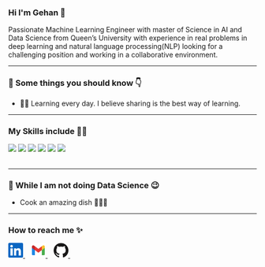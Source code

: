 ### Hi I'm Gehan 👋


<p>Passionate Machine Learning Engineer with master of Science in AI and Data Science from Queen’s University with experience in
real problems in deep learning and natural language processing(NLP) looking for a challenging position and working in a collaborative
environment.</p>

<hr>
<h3>🚀 Some things you should know 👇</h3>
<ul>
<li>👨‍🎓 Learning every day. I believe sharing is the best way of learning.</li>
</ul>
<hr>

<h3>My Skills include 👨‍💻</h3>
<div>
    <img src="https://img.shields.io/badge/python-%2314354C.svg?style=for-the-badge&logo=python&logoColor=white">
    <img src="https://img.shields.io/badge/postgres-%23316192.svg?style=for-the-badge&logo=postgresql&logoColor=white">
    <img src="https://img.shields.io/badge/scikit--learn-%23F7931E.svg?style=for-the-badge&logo=scikit-learn&logoColor=white">
    <img src="https://img.shields.io/badge/pandas-%23150458.svg?style=for-the-badge&logo=pandas&logoColor=white">
    <img src="https://img.shields.io/badge/numpy-%23013243.svg?style=for-the-badge&logo=numpy&logoColor=white">
    <img src="https://img.shields.io/badge/TensorFlow-%23FF6F00.svg?style=for-the-badge&logo=TensorFlow&logoColor=white">
</div>
<br>
<hr>

<h3>🦄 While I am not doing Data Science 😉</h3>
<ul>
    <li>Cook an amazing dish 👨‍🍳😋</li>
</ul>
<hr>

<h3>How to reach me ✨</h3>
<div>
    <a href="https://www.linkedin.com/in/gehan-hamdy-445b22237/">
        <img src="linkedin.svg" width="30px">
    </a>&nbsp;&nbsp;
    <a href="mailto: gehanhhussein12@gmail.com">
        <img src="gmail.svg" width="30px">
    </a>&nbsp;&nbsp;
    <a href="https://github.com/gehanhamdy12">
        <img src="github.svg" width="30px">
    </a>&nbsp;&nbsp;
</div>
